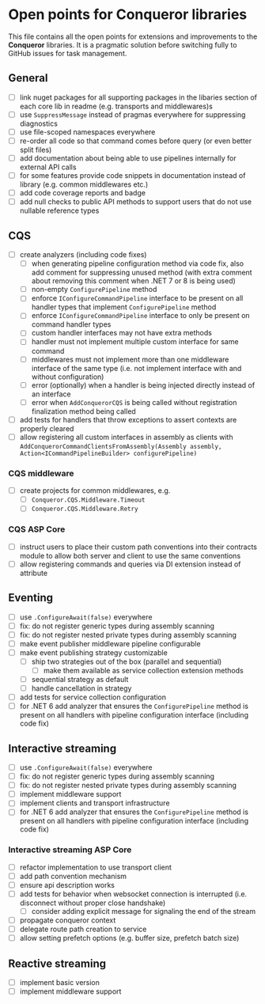 # Open points for Conqueror libraries

This file contains all the open points for extensions and improvements to the **Conqueror** libraries. It is a pragmatic solution before switching fully to GitHub issues for task management.

## General

- [ ] link nuget packages for all supporting packages in the libaries section of each core lib in readme (e.g. transports and middlewares)s
- [ ] use `SuppressMessage` instead of pragmas everywhere for suppressing diagnostics
- [ ] use file-scoped namespaces everywhere
- [ ] re-order all code so that command comes before query (or even better split files)
- [ ] add documentation about being able to use pipelines internally for external API calls
- [ ] for some features provide code snippets in documentation instead of library (e.g. common middlewares etc.)
- [ ] add code coverage reports and badge
- [ ] add null checks to public API methods to support users that do not use nullable reference types

## CQS

- [ ] create analyzers (including code fixes)
  - [ ] when generating pipeline configuration method via code fix, also add comment for suppressing unused method (with extra comment about removing this comment when .NET 7 or 8 is being used)
  - [ ] non-empty `ConfigurePipeline` method
  - [ ] enforce `IConfigureCommandPipeline` interface to be present on all handler types that implement `ConfigurePipeline` method
  - [ ] enforce `IConfigureCommandPipeline` interface to only be present on command handler types
  - [ ] custom handler interfaces may not have extra methods
  - [ ] handler must not implement multiple custom interface for same command
  - [ ] middlewares must not implement more than one middleware interface of the same type (i.e. not implement interface with and without configuration)
  - [ ] error (optionally) when a handler is being injected directly instead of an interface
  - [ ] error when `AddConquerorCQS` is being called without registration finalization method being called
- [ ] add tests for handlers that throw exceptions to assert contexts are properly cleared
- [ ] allow registering all custom interfaces in assembly as clients with `AddConquerorCommandClientsFromAssembly(Assembly assembly, Action<ICommandPipelineBuilder> configurePipeline)`

### CQS middleware

- [ ] create projects for common middlewares, e.g.
  - [ ] `Conqueror.CQS.Middleware.Timeout`
  - [ ] `Conqueror.CQS.Middleware.Retry`

### CQS ASP Core

- [ ] instruct users to place their custom path conventions into their contracts module to allow both server and client to use the same conventions
- [ ] allow registering commands and queries via DI extension instead of attribute

## Eventing

- [ ] use `.ConfigureAwait(false)` everywhere
- [ ] fix: do not register generic types during assembly scanning
- [ ] fix: do not register nested private types during assembly scanning
- [ ] make event publisher middleware pipeline configurable
- [ ] make event publishing strategy customizable
  - [ ] ship two strategies out of the box (parallel and sequential)
    - [ ] make them available as service collection extension methods
  - [ ] sequential strategy as default
  - [ ] handle cancellation in strategy
- [ ] add tests for service collection configuration
- [ ] for .NET 6 add analyzer that ensures the `ConfigurePipeline` method is present on all handlers with pipeline configuration interface (including code fix)

## Interactive streaming

- [ ] use `.ConfigureAwait(false)` everywhere
- [ ] fix: do not register generic types during assembly scanning
- [ ] fix: do not register nested private types during assembly scanning
- [ ] implement middleware support
- [ ] implement clients and transport infrastructure
- [ ] for .NET 6 add analyzer that ensures the `ConfigurePipeline` method is present on all handlers with pipeline configuration interface (including code fix)

### Interactive streaming ASP Core

- [ ] refactor implementation to use transport client
- [ ] add path convention mechanism
- [ ] ensure api description works
- [ ] add tests for behavior when websocket connection is interrupted (i.e. disconnect without proper close handshake)
  - [ ] consider adding explicit message for signaling the end of the stream
- [ ] propagate conqueror context
- [ ] delegate route path creation to service
- [ ] allow setting prefetch options (e.g. buffer size, prefetch batch size)

## Reactive streaming

- [ ] implement basic version
- [ ] implement middleware support
